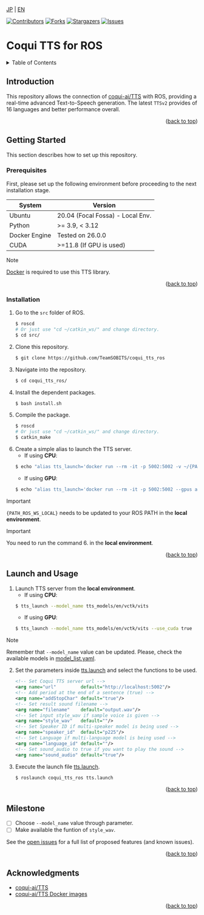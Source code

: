 <a name="readme-top"></a>

[JP](README.md) | [EN](README_en.md)

[![Contributors][contributors-shield]][contributors-url]
[![Forks][forks-shield]][forks-url]
[![Stargazers][stars-shield]][stars-url]
[![Issues][issues-shield]][issues-url]
<!-- [![MIT License][license-shield]][license-url] -->

# Coqui TTS for ROS

<!-- TABLE OF CONTENTS -->
<details>
  <summary>Table of Contents</summary>
  <ol>
    <li>
      <a href="#introduction">Introduction</a>
    </li>
    <li>
      <a href="#getting-started">Getting Started</a>
      <ul>
        <li><a href="#prerequisites">Prerequisites</a></li>
        <li><a href="#installation">Installation</a></li>
      </ul>
    </li>
    <li><a href="#launch-and-usage">Launch and Usage</a></li>
    <li><a href="#milestone">Milestone</a></li>
    <!-- <li><a href="#contributing">Contributing</a></li> -->
    <!-- <li><a href="#license">License</a></li> -->
    <li><a href="#acknowledgments">Acknowledgments</a></li>
  </ol>
</details>


<!-- INTRODUCTION -->
## Introduction

This repository allows the connection of [coqui-ai/TTS](https://github.com/coqui-ai/TTS) with ROS, providing a real-time advanced Text-to-Speech generation.
The latest `TTSv2` provides of 16 languages and better performance overall.

<p align="right">(<a href="#readme-top">back to top</a>)</p>


<!-- GETTING STARTED -->
## Getting Started

This section describes how to set up this repository.

### Prerequisites

First, please set up the following environment before proceeding to the next installation stage.

| System  | Version |
| --- | --- |
| Ubuntu | 20.04 (Focal Fossa) - Local Env. |
| Python | >= 3.9, < 3.12 |
| Docker Engine | Tested on 26.0.0 |
| CUDA | >=11.8 (If GPU is used) |

> [!NOTE]
> [Docker](https://docs.docker.com/engine/install/ubuntu/) is required to use this TTS library.

<p align="right">(<a href="#readme-top">back to top</a>)</p>

### Installation

1. Go to the `src` folder of ROS.
   ```sh
   $ roscd
   # Or just use "cd ~/catkin_ws/" and change directory.
   $ cd src/
   ```
2. Clone this repository.
    ```sh
    $ git clone https://github.com/TeamSOBITS/coqui_tts_ros
    ```
3. Navigate into the repository.
    ```sh
    $ cd coqui_tts_ros/
    ```
4. Install the dependent packages.
    ```sh
    $ bash install.sh
    ```
5. Compile the package.
    ```sh
    $ roscd
    # Or just use "cd ~/catkin_ws/" and change directory.
    $ catkin_make
    ```
6. Create a simple alias to launch the TTS server.
    - If using **CPU**:
    ```sh
    $ echo "alias tts_launch='docker run --rm -it -p 5002:5002 -v ~/{PATH_ROS_WS_LOCAL}/src/coqui_tts_ros/models/:/root/.local/share/tts/ --entrypoint \"tts-server\" ghcr.io/coqui-ai/tts-cpu'" >> ~/.bash_alias
    ```
    - If using **GPU**:
    ```sh
    $ echo "alias tts_launch='docker run --rm -it -p 5002:5002 --gpus all -v ~/{PATH_ROS_WS_LOCAL}/src/coqui_tts_ros/models/:/root/.local/share/tts/ --entrypoint \"tts-server\" ghcr.io/coqui-ai/tts'" >> ~/.bash_alias
    ```
> [!IMPORTANT]
> `{PATH_ROS_WS_LOCAL}` needs to be updated to your ROS PATH in the **local environment**.

> [!IMPORTANT]
> You need to run the command 6. in the **local environment**.

<p align="right">(<a href="#readme-top">back to top</a>)</p>


<!-- LAUNCH AND USAGE -->
## Launch and Usage

1. Launch TTS server from the **local environment**.
    - If using **CPU**:
    ```sh
    $ tts_launch --model_name tts_models/en/vctk/vits
    ```
    - If using **GPU**:
    ```sh
    $ tts_launch --model_name tts_models/en/vctk/vits --use_cuda true
    ```
> [!NOTE]
> Remember that `--model_name` value can be updated.
Please, check the available models in [model_list.yaml](models/model_list.yaml).

2. Set the parameters inside [tts.launch](launch/tts.lach.launch) and select the functions to be used.
    ```xml
    <!-- Set Coqui TTS server url -->
    <arg name="url"         default="http://localhost:5002"/>
    <!-- Add period at the end of a sentence (true) -->
    <arg name="addStopChar" default="true"/>
    <!-- Set result sound filename -->
    <arg name="filename"    default="output.wav"/>
    <!-- Set input style_wav if sample voice is given -->
    <arg name="style_wav"   default=""/>
    <!-- Set Speaker ID if multi-speaker model is being used -->
    <arg name="speaker_id"  default="p225"/>
    <!-- Set Language if multi-language model is being used -->
    <arg name="language_id" default=""/>
    <!-- Set sound_audio to true if you want to play the sound -->
    <arg name="sound_audio" default="true"/>
    ```

3. Execute the launch file [tts.launch](launch/tts.launch).
    ```sh
    $ roslaunch coqui_tts_ros tts.launch
    ```

<p align="right">(<a href="#readme-top">back to top</a>)</p>


<!-- MILESTONE -->
## Milestone

- [ ] Choose `--model_name` value through parameter.
- [ ] Make available the funtion of `style_wav`.

See the [open issues](issues-url) for a full list of proposed features (and known issues).

<p align="right">(<a href="#readme-top">back to top</a>)</p>


<!-- CONTRIBUTING -->
<!-- ## Contributing

Contributions are what make the open source community such an amazing place to learn, inspire, and create. Any contributions you make are **greatly appreciated**.

If you have a suggestion that would make this better, please fork the repo and create a pull request. You can also simply open an issue with the tag "enhancement".
Don't forget to give the project a star! Thanks again!

1. Fork the Project
2. Create your Feature Branch (`git checkout -b feature/AmazingFeature`)
3. Commit your Changes (`git commit -m 'Add some AmazingFeature'`)
4. Push to the Branch (`git push origin feature/AmazingFeature`)
5. Open a Pull Request

<p align="right">(<a href="#readme-top">back to top</a>)</p> -->


<!-- LICENSE -->
<!-- ## License

Distributed under the MIT License. See `LICENSE.txt` for more information.

<p align="right">(<a href="#readme-top">back to top</a>)</p> -->


<!-- ACKNOWLEDGMENTS -->
## Acknowledgments

* [coqui-ai/TTS](https://github.com/coqui-ai/TTS)
* [coqui-ai/TTS Docker images](https://docs.coqui.ai/en/latest/docker_images.html)

<p align="right">(<a href="#readme-top">back to top</a>)</p>


<!-- MARKDOWN LINKS & IMAGES -->
<!-- https://www.markdownguide.org/basic-syntax/#reference-style-links -->
[contributors-shield]: https://img.shields.io/github/contributors/TeamSOBITS/coqui_tts_ros.svg?style=for-the-badge
[contributors-url]: https://github.com/TeamSOBITS/coqui_tts_ros/graphs/contributors
[forks-shield]: https://img.shields.io/github/forks/TeamSOBITS/coqui_tts_ros.svg?style=for-the-badge
[forks-url]: https://github.com/TeamSOBITS/coqui_tts_ros/network/members
[stars-shield]: https://img.shields.io/github/stars/TeamSOBITS/coqui_tts_ros.svg?style=for-the-badge
[stars-url]: https://github.com/TeamSOBITS/coqui_tts_ros/stargazers
[issues-shield]: https://img.shields.io/github/issues/TeamSOBITS/coqui_tts_ros.svg?style=for-the-badge
[issues-url]: https://github.com/TeamSOBITS/coqui_tts_ros/issues
<!-- [license-shield]: https://img.shields.io/github/license/TeamSOBITS/coqui_tts_ros.svg?style=for-the-badge -->
[license-url]: LICENSE.txt